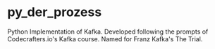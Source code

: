 # py_der_prozess
Python Implementation of Kafka. Developed following the prompts of Codecrafters.io's Kafka course. Named for Franz Kafka's The Trial. 
